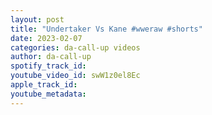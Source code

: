 ```yaml
---
layout: post
title: "Undertaker Vs Kane #wweraw #shorts"
date: 2023-02-07
categories: da-call-up videos
author: da-call-up
spotify_track_id: 
youtube_video_id: swW1z0el8Ec
apple_track_id: 
youtube_metadata: 
---
```

